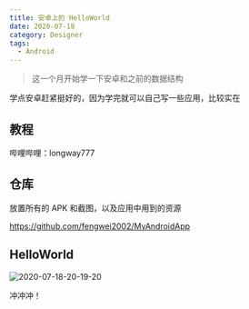 ```yaml
---
title: 安卓上的 HelloWorld
date: 2020-07-18
category: Designer
tags:
  - Android
--- 
```


> 这一个月开始学一下安卓和之前的数据结构

<!-- more -->

学点安卓赶紧挺好的，因为学完就可以自己写一些应用，比较实在

## 教程

哔哩哔哩：longway777

## 仓库

放置所有的 APK 和截图，以及应用中用到的资源

https://github.com/fengwei2002/MyAndroidApp

## HelloWorld

![2020-07-18-20-19-20](https://raw.githubusercontent.com/fengwei2002/Pictures_02/master/img/2020-07-18-20-19-20.png)

冲冲冲！